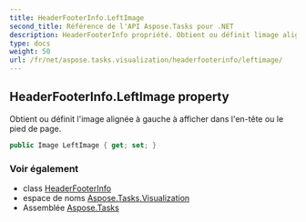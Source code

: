 ```yaml
---
title: HeaderFooterInfo.LeftImage
second_title: Référence de l'API Aspose.Tasks pour .NET
description: HeaderFooterInfo propriété. Obtient ou définit limage alignée à gauche à afficher dans lentête ou le pied de page.
type: docs
weight: 50
url: /fr/net/aspose.tasks.visualization/headerfooterinfo/leftimage/
---
```

## HeaderFooterInfo.LeftImage property

Obtient ou définit l'image alignée à gauche à afficher dans l'en-tête ou le pied de page.

```csharp
public Image LeftImage { get; set; }
```

### Voir également

* class [HeaderFooterInfo](../)
* espace de noms [Aspose.Tasks.Visualization](../../headerfooterinfo/)
* Assemblée [Aspose.Tasks](../../../)



